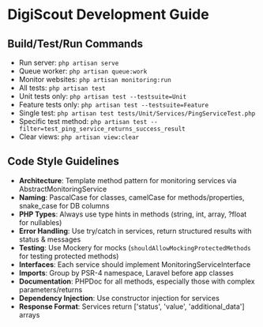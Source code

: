 # DigiScout Development Guide

## Build/Test/Run Commands
- Run server: `php artisan serve`
- Queue worker: `php artisan queue:work` 
- Monitor websites: `php artisan monitoring:run`
- All tests: `php artisan test`
- Unit tests only: `php artisan test --testsuite=Unit`
- Feature tests only: `php artisan test --testsuite=Feature`
- Single test: `php artisan test tests/Unit/Services/PingServiceTest.php`
- Specific test method: `php artisan test --filter=test_ping_service_returns_success_result`
- Clear views: `php artisan view:clear`

## Code Style Guidelines
- **Architecture**: Template method pattern for monitoring services via AbstractMonitoringService
- **Naming**: PascalCase for classes, camelCase for methods/properties, snake_case for DB columns
- **PHP Types**: Always use type hints in methods (string, int, array, ?float for nullables)
- **Error Handling**: Use try/catch in services, return structured results with status & messages
- **Testing**: Use Mockery for mocks (`shouldAllowMockingProtectedMethods` for testing protected methods)
- **Interfaces**: Each service should implement MonitoringServiceInterface
- **Imports**: Group by PSR-4 namespace, Laravel before app classes
- **Documentation**: PHPDoc for all methods, especially those with complex parameters/returns
- **Dependency Injection**: Use constructor injection for services
- **Response Format**: Services return ['status', 'value', 'additional_data'] arrays
